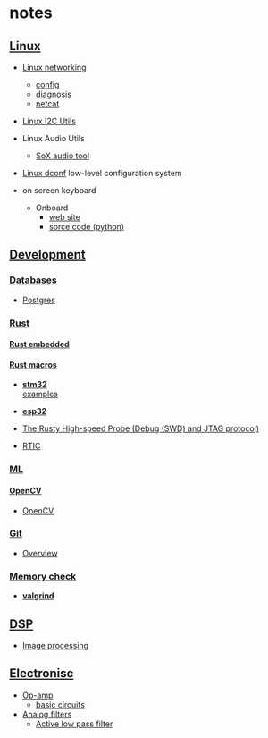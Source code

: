 # notes

## [Linux](./linux/)

- [Linux networking](linux/networking)
  - [config](linux/networking/config.md)
  - [diagnosis](linux/networking/diagnosis.md)
  - [netcat](linux/networking/netcat.md)

- [Linux I2C Utils](linux/i2c-tools.md)

- Linux Audio Utils
  - [SoX audio tool](linux/audio-sox.md)

- [Linux dconf](linux/dconf.md) low-level configuration system

- on screen keyboard
  - Onboard
    - [web site](https://launchpad.net/onboard)
    - [sorce code (python)](https://bazaar.launchpad.net/~onboard/onboard/trunk/files)

## [Development](development)

### [Databases](development/databases/)

  - [Postgres](development/databases/postgres/postgres.md)

### [Rust](development/rust)

#### [Rust embedded](development/rust/embedded)

#### [Rust macros](development/rust/macros/macros.md)

- [**stm32**](development/rust/embedded/stm32/stm32.md)  
    [examples](development/rust/embedded/stm32/stm32.md)

- [**esp32**](development/rust/embedded/esp32/esp32.md)

- [The Rusty High-speed Probe (Debug (SWD) and JTAG protocol)](https://github.com/probe-rs/hs-probe)

- [RTIC](development/rust/embedded/rtic/rtic.md)

### [ML](development/ml)

#### [OpenCV](development/ml/opencv)

- [OpenCV](development/ml/opencv/opencv.md)

### [Git](development/git)

- [Overview](development/git/git.md)

### [Memory check](development/rust/memory_check)

- [**valgrind**](development/rust/memory_check/valgrind.md)  


## [DSP](dsp)

- [Image processing](dsp/image-processing.md)

## [Electronisc](electronics)

- [Op-amp](electronics/op-amp)
  - [basic circuits](electronics/op-amp/op-amp.md)
- [Analog filters](electronics/analog-filters)
  - [Active low pass filter](electronics/analog-filters/low-pass-filter.md)

